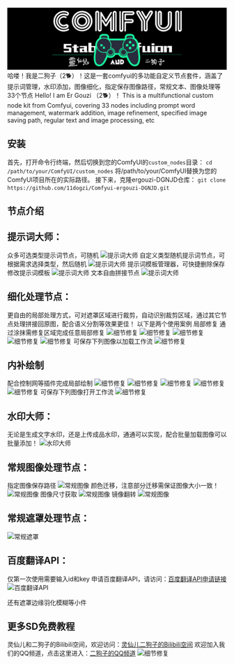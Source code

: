 ![灵仙儿和二狗子](docs/LOGO2.png "LOGO2")
哈喽！我是二狗子（2🐕）！这是一套comfyui的多功能自定义节点套件，涵盖了提示词管理，水印添加，图像细化，指定保存图像路径，常规文本、图像处理等33个节点
Hello! I am Er Gouzi （2🐕）！ This is a multifunctional custom node kit from Comfyui, covering 33 nodes including prompt word management, watermark addition, image refinement, specified image saving path, regular text and image processing, etc
## 安装
首先，打开命令行终端，然后切换到您的ComfyUI的`custom_nodes`目录：
```cd /path/to/your/ComfyUI/custom_nodes```
将/path/to/your/ComfyUI替换为您的ComfyUI项目所在的实际路径。
接下来，克隆ergouzi-DGNJD仓库：
```git clone https://github.com/11dogzi/Comfyui-ergouzi-DGNJD.git```

## 节点介绍
 ## 提示词大师：
众多可选类型提示词节点，可随机
![提示词大师](/2固定提示词大师.png "2固定提示词大师")
自定义类型随机提示词节点，可根据需求选择类型，然后随机
![提示词大师](/2自定义随机提示词大师.png "2自定义随机提示词大师")
提示词模板管理器，可快捷删除保存修改提示词模板
![提示词大师](/2提示词模板管理.png "2提示词模板管理")
文本自由拼接节点
![提示词大师](/2文本拼接.png "2文本拼接")


 ## 细化处理节点：
更自由的局部处理方式，可对遮罩区域进行裁剪，自动识别裁剪区域，通过其它节点处理拼接回原图，配合语义分割等效果更佳！
以下是两个使用案例
局部修复
通过涂抹需修复区域完成任意局部修复
![细节修复](/1细节优化.png "1细节优化")
![细节修复](/修复前.png "修复前") ![细节修复](/修复后.png "修复后") ![细节修复](/局部修复前.png "局部修复前") ![细节修复](/局部修复前.png "局部修复后")
可保存下列图像以加载工作流
![细节修复](/修复后.png "修复后")

 ## 内补绘制
配合控制网等插件完成局部绘制
![细节修复](/1细节优化2.png "1细节优化2")
![细节修复](/内补前.png "内补前") ![细节修复](/修复后2.png "修复后2") ![细节修复](/内补.png "内补") ![细节修复](/内补后.png "内补后")
可保存下列图像打开工作流
![细节修复](/修复后2.png "修复后2")

 ## 水印大师：
无论是生成文字水印，还是上传成品水印，通通可以实现，配合批量加载图像可以批量添加！
![水印大师](/3水印大师.png "3水印大师")

 ## 常规图像处理节点：
指定图像保存路径
![常规图像](/4图像指定保存路径.png "4图像指定保存路径")
颜色迁移，注意部分迁移需保证图像大小一致！
![常规图像](/4颜色迁移.png "4颜色迁移")
图像尺寸获取
![常规图像](/4图像尺寸获取.png "4图像尺寸获取")
镜像翻转
![常规图像](/4图像镜像翻转.png "4图像镜像翻转")

 ## 常规遮罩处理节点：
![常规遮罩](/5遮罩处理.png "5遮罩处理")

 ## 百度翻译API：
仅第一次使用需要输入id和key
申请百度翻译API，请访问：[百度翻译API申请链接](https://fanyi-api.baidu.com/?aldtype=16047&ext_channel=Aldtype&fr=pcHeader)
![百度翻译API](/6百度翻译API.png "6百度翻译API")

还有遮罩边缘羽化模糊等小件

## 更多SD免费教程
灵仙儿和二狗子的Bilibili空间，欢迎访问：[灵仙儿二狗子的Bilibili空间](https://space.bilibili.com/19723588?spm_id_from=333.1007.0.0)
欢迎加入我们的QQ频道，点击这里进入：[二狗子的QQ频道](https://pd.qq.com/s/3d9ys5wpr)
![细节修复](/image.png "LOGO1")













